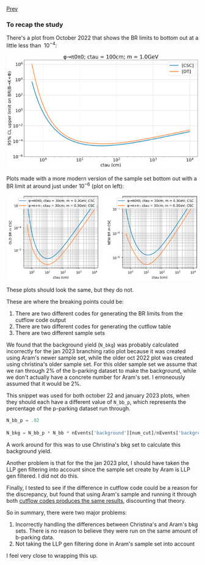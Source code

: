 [Prev](/B-parking/Mon_Apr_17_2023.md)

### To recap the study

There's a plot from October 2022 that shows the BR limits to bottom out at a little less than $~10^{-4}$:

![](/B-parking/img/oct2022plots.png)

Plots made with a more modern version of the sample set bottom out with a BR limit at around just under $10^{-6}$ (plot on left):

![](/B-parking/img/jan2023plots.png)

These plots should look the same, but they do not. 

These are where the breaking points could be:
1. There are two different codes for generating the BR limits from the cutflow code output
2. There are two different codes for generating the cutflow table
3. There are two different sample sets

We found that the background yield (`N_bkg`) was probably calculated incorrectly for the jan 2023 branching ratio plot because it was created using Aram's newer sample set, while the older oct 2022 plot was created using christina's older sample set. For this older sample set we assume that we ran through 2% of the b-parking dataset to make the background, while we don't actually have a concrete number for Aram's set. I erroneously assumed that it would be 2%.

This snippet was used for both october 22 and january 2023 plots, when they should each have a different value of `N_bb_p`, which represents the percentage of the p-parking dataset run through.

```python
N_bb_p = .02

N_bkg = N_bb_p * N_bb * nEvents['background'][num_cut]/nEvents['background'][dem_cut]
```
A work around for this was to use Christina's bkg set to calculate this background yield.


Another problem is that for the the jan 2023 plot, I should have taken the LLP gen filtering into account since the sample set create by Aram is LLP gen filtered. I did not do this.

Finally, I tested to see if the difference in cutflow code could be a reason for the discrepancy, but found that using Aram's sample and running it through both [cutflow codes produces the same results](/B-parking/Mon_Apr_17_2023.md), discounting that theory.

So in summary, there were two major problems:
1. Incorrectly handling the differences between Christina's and Aram's bkg sets. There is no reason to believe they were run on the same amount of b-parking data.
2. Not taking the LLP gen filtering done in Aram's sample set into account

I feel very close to wrapping this up.
